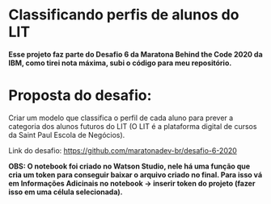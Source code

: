 # Classificando perfis de alunos do LIT


**Esse projeto faz parte do Desafio 6 da Maratona Behind the Code 2020 da IBM, como tirei nota máxima, subi o código para meu repositório.**


# Proposta do desafio:


Criar um modelo que classifica o perfil de cada aluno para prever a categoria dos alunos futuros do LIT (O LIT é a plataforma digital de cursos da Saint Paul Escola de Negócios).


Link do desafio: https://github.com/maratonadev-br/desafio-6-2020


**OBS:
O notebook foi criado no Watson Studio, nele há  uma função que cria um token para conseguir baixar o arquivo criado no final. Para isso vá em Informações Adicinais no notebook -> inserir token do projeto (fazer isso em uma célula selecionada).**


